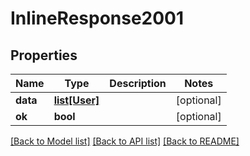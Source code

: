 # InlineResponse2001

## Properties
Name | Type | Description | Notes
------------ | ------------- | ------------- | -------------
**data** | [**list[User]**](User.md) |  | [optional] 
**ok** | **bool** |  | [optional] 

[[Back to Model list]](../gitea/docs/README.md#documentation-for-models) [[Back to API list]](../gitea/docs/README.md#documentation-for-api-endpoints) [[Back to README]](../gitea/docs/README.md)

